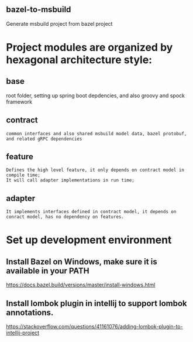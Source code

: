 bazel-to-msbuild
----------------

Generate msbuild project from bazel project

# Project modules are organized by hexagonal architecture style:
## base
  root folder, setting up spring boot depdencies, and also groovy and spock framework
## contract
    common interfaces and also shared msbuild model data, bazel protobuf, and related gRPC dependencies
## feature
    Defines the high level feature, it only depends on contract model in compile time;
    It will call adapter implementations in run time;
## adapter
    It implements interfaces defined in contract model, it depends on conract model, has no dependency on features.

# Set up development environment
  
## Install Bazel on Windows, make sure it is available in your PATH

   https://docs.bazel.build/versions/master/install-windows.html

## Install lombok plugin in intellij to support lombok annotations.

  https://stackoverflow.com/questions/41161076/adding-lombok-plugin-to-intellij-project 
